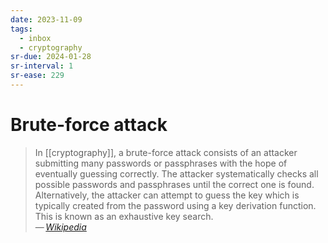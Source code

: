 ```yaml
---
date: 2023-11-09
tags:
  - inbox
  - cryptography
sr-due: 2024-01-28
sr-interval: 1
sr-ease: 229
---
```

# Brute-force attack
&#10;
> In [[cryptography]], a brute-force attack consists of an attacker
> submitting many passwords or passphrases with the hope of eventually guessing
> correctly. The attacker systematically checks all possible passwords and
> passphrases until the correct one is found. Alternatively, the attacker can
> attempt to guess the key which is typically created from the password using a
> key derivation function. This is known as an exhaustive key search.\
> — <cite>[Wikipedia](https://en.wikipedia.org/wiki/Brute-force_attack)</cite>

